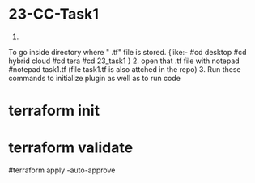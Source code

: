 # 23-CC-Task1


1.
To go inside directory where " .tf" file is stored.
 {like:- 
  #cd desktop
  #cd hybrid cloud
  #cd tera
  #cd 23_task1
}
2.
 open that .tf file with notepad
  #notepad task1.tf
  (file task1.tf is also attched in the repo)
3.
 Run these commands to initialize plugin as well as to run code
  # terraform init 
  # terraform validate
  #terraform apply -auto-approve
